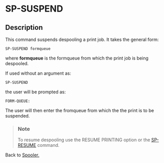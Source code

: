 # SP-SUSPEND

<PageHeader />

## Description

This command suspends despooling a print job. It takes the general form:

```
SP-SUSPEND formqueue
```

where **formqueue** is the formqueue from which the print job is being despooled.

If used without an argument as:

```
SP-SUSPEND
```

the user will be prompted as:

```
FORM-QUEUE:
```

The user will then enter the fromqueue from which the the print is to be suspended.

> ### Note
>
> To resume despooling use the RESUME PRINTING option or the [SP-RESUME](./../sp-resume) command.

Back to [Spooler.](./../jbase-spooler)

  
<PageFooter />
